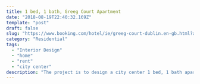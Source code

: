 ```yaml
---
title: 1 bed, 1 bath, Greeg Court Apartment
date: "2018-08-19T22:40:32.169Z"
template: "post"
draft: false
slug: "https://www.booking.com/hotel/ie/greeg-court-dublin.en-gb.html?aid=309654;label=booking-be-en-emea-ZjODeJBxkkWXLNR_%2A2WWdQS285459374390%3Apl%3Ata%3Ap1%3Ap22%2C435%2C000%3Aac%3Aap1t1%3Aneg%3Afi%3Atiaud-146342138230%3Akwd-98299850%3Alp9047197%3Ali%3Adec%3Adm;sid=baf35aec110105d1ce8d04f44b78070d;bhgwe_bhr=0;checkin=2019-06-13;checkout=2019-06-14;dest_id=-1502554;dest_type=city;dist=0;group_adults=2;hapos=1;hpos=1;room1=A%2CA;sb_price_type=total;soh=1;sr_order=popularity;srepoch=1560142115;srpvid=86bb21d1398a0118;type=total;ucfs=1&#no_availability_msg"
category: "Residential"
tags:
  - "Interior Design"
  - "home"
  - "rent"
  - "city center"
description: "The project is to design a city center 1 bed, 1 bath apartment for the short term renting ..."
---
```


